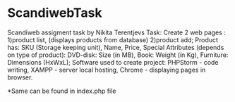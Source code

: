 # ScandiwebTask

Scandiweb assigment task by Nikita Terentjevs
Task: Create 2 web pages :
            1)product list,    (displays products from database)
            2)product add;
Product has:
    SKU (Storage keeping unit),
    Name,
    Price,
    Special Attributes (depends on type of product):
        DVD-disk: Size (in MB),
        Book: Weight (in Kg),
        Furniture: Dimensions (HxWxL);
Software used to create project:
    PHPStorm - code writing,
    XAMPP - server local hosting,
    Chrome - displaying pages in browser.
    
   *Same can be found in index.php file 
